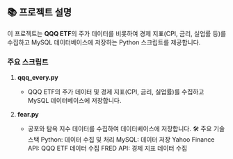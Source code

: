 ## 📚 프로젝트 설명
이 프로젝트는 **QQQ ETF**의 주가 데이터를 비롯하여 경제 지표(CPI, 금리, 실업률 등)를 수집하고 MySQL 데이터베이스에 저장하는 Python 스크립트를 제공합니다.

### 주요 스크립트
1. **qqq_every.py**  
   - QQQ ETF의 주가 데이터 및 경제 지표(CPI, 금리, 실업률)를 수집하고 MySQL 데이터베이스에 저장합니다.

2. **fear.py**  
   - 공포와 탐욕 지수 데이터를 수집하여 데이터베이스에 저장합니다.
🛠️ 주요 기술 스택
Python: 데이터 수집 및 처리
MySQL: 데이터 저장
Yahoo Finance API: QQQ ETF 데이터 수집
FRED API: 경제 지표 데이터 수집





